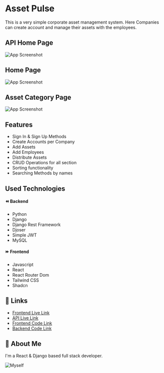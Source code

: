 
# Asset Pulse

This is a very simple corporate asset management system. Here Companies can create account and manage their assets with the employees.


## API Home Page

![App Screenshot](https://i.ibb.co/DGDmTZj/Asset-Pulse-Project-API.png)

## Home Page

![App Screenshot](https://i.ibb.co/wggZw0c/Asset-Pulse.png)

## Asset Category Page

![App Screenshot](https://i.ibb.co/CVcJr8Y/Asset-Pulse-category.png)


## Features

- Sign In & Sign Up Methods
- Create Accounts per Company
- Add Assets
- Add Employees
- Distribute Assets
- CRUD Operations for all section
- Sorting functionality
- Searching Methods by names


## Used Technologies
#### ⏪ Backend
- Python 
- Django
- Django Rest Framework
- Djoser
- Simple JWT
- MySQL

#### ⏩ Frontend 
- Javascript 
- React
- React Router Dom
- Tailwind CSS
- Shadcn



## 🔗 Links
- [Frontend Live Link](https://asset-pulse.netlify.app/)
- [API Live Link](https://corporateasset.pythonanywhere.com/)
- [Frontend Code Link](https://github.com/foysalmia/corporate-asset-management-frontend)
- [Backend Code Link](https://github.com/foysalmia/corporate_asset_management_backend)





## 🚀 About Me
I'm a React & Django based full stack developer.


![Myself](https://i.ibb.co/6Pwpfz0/myimge.jpg)

